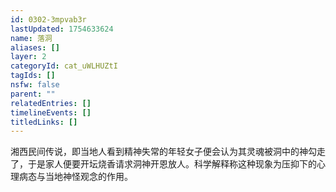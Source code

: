 ```yaml
---
id: 0302-3mpvab3r
lastUpdated: 1754633624
name: 落洞
aliases: []
layer: 2
categoryId: cat_uWLHUZtI
tagIds: []
nsfw: false
parent: ""
relatedEntries: []
timelineEvents: []
titledLinks: []
---
```


湘西民间传说，即当地人看到精神失常的年轻女子便会认为其灵魂被洞中的神勾走了，于是家人便要开坛烧香请求洞神开恩放人。科学解释称这种现象为压抑下的心理病态与当地神怪观念的作用。